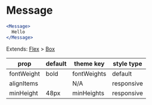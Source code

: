 # Message

```.jsx
<Message>
  Hello
</Message>
```

Extends: [Flex](/components/Flex) > [Box](/components/Box)

prop | default | theme key | style type
---|---|---|---
fontWeight | bold | fontWeights | default
alignItems |  | N/A | responsive
minHeight | 48px | minHeights | responsive